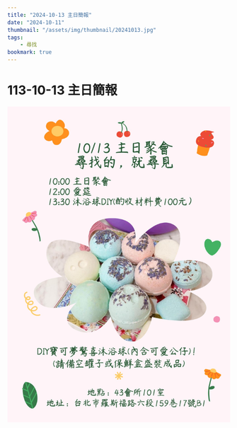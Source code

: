 ```yaml
---
title: "2024-10-13 主日簡報"
date: "2024-10-11"
thumbnail: "/assets/img/thumbnail/20241013.jpg"
tags:
    - 尋找
bookmark: true
---
```


# 113-10-13 主日簡報

<img src="/assets/img/thumbnail/20241013.jpg" alt="尋找的，就尋見!" style="box-shadow: 5px 5px 10px \#888;">
